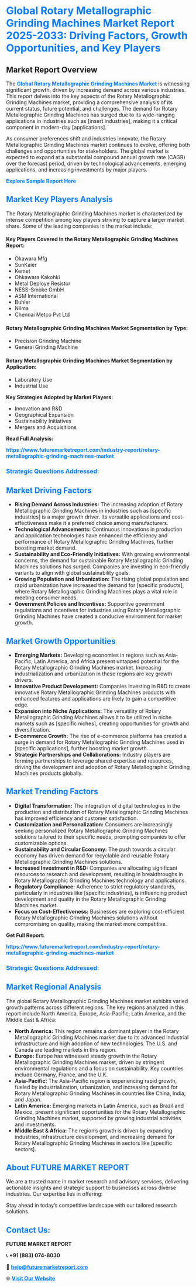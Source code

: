 <h1 style="color: #007BFF;">Global Rotary Metallographic Grinding Machines Market Report 2025-2033: Driving Factors, Growth Opportunities, and Key Players</h1>

<section id="overview">
<h2>Market Report Overview</h2>
<p>The <a href="https://www.futuremarketreport.com/industry-report/rotary-metallographic-grinding-machines-market" style="color: #007BFF; text-decoration: none;"><strong>Global Rotary Metallographic Grinding Machines Market</strong></a> is witnessing significant growth, driven by increasing demand across various industries. This report delves into the key aspects of the Rotary Metallographic Grinding Machines market, providing a comprehensive analysis of its current status, future potential, and challenges. The demand for Rotary Metallographic Grinding Machines has surged due to its wide-ranging applications in industries such as [insert industries], making it a critical component in modern-day [applications].</p>
<p>As consumer preferences shift and industries innovate, the Rotary Metallographic Grinding Machines market continues to evolve, offering both challenges and opportunities for stakeholders. The global market is expected to expand at a substantial compound annual growth rate (CAGR) over the forecast period, driven by technological advancements, emerging applications, and increasing investments by major players.</p>
</section>

<section id="overview">
<p><a href="https://www.futuremarketreport.com/request-sample/reportId=88905" style="color: #007BFF; text-decoration: none;"><strong>Explore Sample Report Here</strong></a></p>
</section>

<section id="key-players">
<h2 style="color: #007BFF;">Market Key Players Analysis</h2>
<p>The Rotary Metallographic Grinding Machines market is characterized by intense competition among key players striving to capture a larger market share. Some of the leading companies in the market include:</p>
<h4>Key Players Covered in the Rotary Metallographic Grinding Machines Report:</h4>
<ul><li>Okawara Mfg</li><li>SunKaier</li><li>Kemet</li><li>Ohkawara Kakohki</li><li>Metal Deploye Resistor</li><li>NESS-Smoke GmbH</li><li>ASM International</li><li>Buhler</li><li>Nilma</li><li>Chennai Metco Pvt Ltd</li></ul>
<h4>Rotary Metallographic Grinding Machines Market Segmentation by Type:</h4>
<ul><li>Precision Grinding Machine</li><li>General Grinding Machine</li></ul>

<h4>Rotary Metallographic Grinding Machines Market Segmentation by Application:</h4>
<ul><li>Laboratory Use</li><li>Industrial Use</li></ul>
<p><strong>Key Strategies Adopted by Market Players:</strong></p>
<ul>
<li>Innovation and R&D</li>
<li>Geographical Expansion</li>
<li>Sustainability Initiatives</li>
<li>Mergers and Acquisitions</li>
</ul>
</section>

<section>
<p><strong>Read Full Analysis: </strong></p><a href="https://www.futuremarketreport.com/industry-report/rotary-metallographic-grinding-machines-market" style="color: #007BFF; text-decoration: none;"><strong>https://www.futuremarketreport.com/industry-report/rotary-metallographic-grinding-machines-market</strong></a>
<h3 style="color: #007BFF;">Strategic Questions Addressed:</h3>
</section>

<section id="driving-factors">
<h2 style="color: #007BFF;">Market Driving Factors</h2>
<ul>
<li><strong>Rising Demand Across Industries:</strong> The increasing adoption of Rotary Metallographic Grinding Machines in industries such as [specific industries] is a major growth driver. Its versatile applications and cost-effectiveness make it a preferred choice among manufacturers.</li>
<li><strong>Technological Advancements:</strong> Continuous innovations in production and application technologies have enhanced the efficiency and performance of Rotary Metallographic Grinding Machines, further boosting market demand.</li>
<li><strong>Sustainability and Eco-Friendly Initiatives:</strong> With growing environmental concerns, the demand for sustainable Rotary Metallographic Grinding Machines solutions has surged. Companies are investing in eco-friendly variants to align with global sustainability goals.</li>
<li><strong>Growing Population and Urbanization:</strong> The rising global population and rapid urbanization have increased the demand for [specific products], where Rotary Metallographic Grinding Machines plays a vital role in meeting consumer needs.</li>
<li><strong>Government Policies and Incentives:</strong> Supportive government regulations and incentives for industries using Rotary Metallographic Grinding Machines have created a conducive environment for market growth.</li>
</ul>
</section>

<section id="growth-opportunities">
<h2 style="color: #007BFF;">Market Growth Opportunities</h2>
<ul>
<li><strong>Emerging Markets:</strong> Developing economies in regions such as Asia-Pacific, Latin America, and Africa present untapped potential for the Rotary Metallographic Grinding Machines market. Increasing industrialization and urbanization in these regions are key growth drivers.</li>
<li><strong>Innovative Product Development:</strong> Companies investing in R&D to create innovative Rotary Metallographic Grinding Machines products with enhanced features and applications are likely to gain a competitive edge.</li>
<li><strong>Expansion into Niche Applications:</strong> The versatility of Rotary Metallographic Grinding Machines allows it to be utilized in niche markets such as [specific niches], creating opportunities for growth and diversification.</li>
<li><strong>E-commerce Growth:</strong> The rise of e-commerce platforms has created a surge in demand for Rotary Metallographic Grinding Machines used in [specific applications], further boosting market growth.</li>
<li><strong>Strategic Partnerships and Collaborations:</strong> Industry players are forming partnerships to leverage shared expertise and resources, driving the development and adoption of Rotary Metallographic Grinding Machines products globally.</li>
</ul>
</section>

<section id="trending-factors">
<h2 style="color: #007BFF;">Market Trending Factors</h2>
<ul>
<li><strong>Digital Transformation:</strong> The integration of digital technologies in the production and distribution of Rotary Metallographic Grinding Machines has improved efficiency and customer satisfaction.</li>
<li><strong>Customization and Personalization:</strong> Consumers are increasingly seeking personalized Rotary Metallographic Grinding Machines solutions tailored to their specific needs, prompting companies to offer customizable options.</li>
<li><strong>Sustainability and Circular Economy:</strong> The push towards a circular economy has driven demand for recyclable and reusable Rotary Metallographic Grinding Machines solutions.</li>
<li><strong>Increased Investment in R&D:</strong> Companies are allocating significant resources to research and development, resulting in breakthroughs in Rotary Metallographic Grinding Machines technology and applications.</li>
<li><strong>Regulatory Compliance:</strong> Adherence to strict regulatory standards, particularly in industries like [specific industries], is influencing product development and quality in the Rotary Metallographic Grinding Machines market.</li>
<li><strong>Focus on Cost-Effectiveness:</strong> Businesses are exploring cost-efficient Rotary Metallographic Grinding Machines solutions without compromising on quality, making the market more competitive.</li>
</ul>
</section>

<section>
<p><strong>Get Full Report: </strong></p><a href="https://www.futuremarketreport.com/industry-report/rotary-metallographic-grinding-machines-market" style="color: #007BFF; text-decoration: none;"><strong>https://www.futuremarketreport.com/industry-report/rotary-metallographic-grinding-machines-market</strong></a>
<h3 style="color: #007BFF;">Strategic Questions Addressed:</h3>
</section>


<section id="regional-analysis">
<h2 style="color: #007BFF;">Market Regional Analysis</h2>
<p>The global Rotary Metallographic Grinding Machines market exhibits varied growth patterns across different regions. The key regions analyzed in this report include North America, Europe, Asia-Pacific, Latin America, and the Middle East & Africa:</p>
<ul>
<li><strong>North America:</strong> This region remains a dominant player in the Rotary Metallographic Grinding Machines market due to its advanced industrial infrastructure and high adoption of new technologies. The U.S. and Canada are leading markets in this region.</li>
<li><strong>Europe:</strong> Europe has witnessed steady growth in the Rotary Metallographic Grinding Machines market, driven by stringent environmental regulations and a focus on sustainability. Key countries include Germany, France, and the U.K.</li>
<li><strong>Asia-Pacific:</strong> The Asia-Pacific region is experiencing rapid growth, fueled by industrialization, urbanization, and increasing demand for Rotary Metallographic Grinding Machines in countries like China, India, and Japan.</li>
<li><strong>Latin America:</strong> Emerging markets in Latin America, such as Brazil and Mexico, present significant opportunities for the Rotary Metallographic Grinding Machines market, supported by growing industrial activities and investments.</li>
<li><strong>Middle East & Africa:</strong> The region’s growth is driven by expanding industries, infrastructure development, and increasing demand for Rotary Metallographic Grinding Machines in sectors like [specific sectors].</li>
</ul>
</section>

<footer>
<h2 style="color: #007BFF;">About FUTURE MARKET REPORT</h2>
<p>We are a trusted name in market research and advisory services, delivering actionable insights and strategic support to businesses across diverse industries. Our expertise lies in offering:</p>

<p>Stay ahead in today’s competitive landscape with our tailored research solutions.</p>

<h2 style="color: #007BFF;">Contact Us:</h2>
<p><strong>FUTURE MARKET REPORT</strong></p>
<p>📞 <strong>+91 (883) 074-8030</strong></p>
<p>📧 <strong><a href="mailto:help@futuremarketreport.com" style="color: #007BFF;">help@futuremarketreport.com</a></strong></p>
<p>🌐 <strong><a href="https://www.futuremarketreport.com/" style="color: #007BFF;">Visit Our Website</a></strong></p>
</footer>